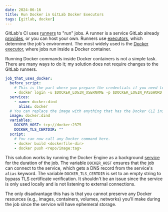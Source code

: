 ```yaml
---
date: 2024-06-16
title: Run Docker in GitLab Docker Executors
tags: [gitlab, docker]
---
```


GitLab's CI uses [runners](https://docs.gitlab.com/runner/) to "run" jobs.
A runner is a service GitLab already [provides](https://docs.gitlab.com/ee/ci/runners/index.html), or you can
host your own. Runners use [executors](https://docs.gitlab.com/runner/#executors), which determine the job's environment.
The most widely used is the [Docker executor](https://docs.gitlab.com/runner/executors/docker.html), where jobs run
inside a Docker container.

Running Docker commands inside Docker containers is not a simple task. There are many ways to do it; my solution
does not require changes to the GitLab runners.

```yaml
job_that_uses_docker:
  before_script:
    # This is the part where you prepare the credentials if you need to push or pull from a private image registry.
    - docker login -u $DOCKER_LOGIN_USERNAME -p $DOCKER_LOGIN_PASSWORD $DOCKER_REGISTRY
  services:
    - name: docker:dind
      alias: docker
  # You can replace the image with anything that has the Docker CLI installed.
  image: docker:dind
  variables:
    DOCKER_HOST: tcp://docker:2375
    DOCKER_TLS_CERTDIR: ""
  script:
    # You can now call any Docker command here.
    - docker build <dockerfile-dir>
    - docker push <repo/image:tag>
```

This solution works by running the Docker Engine as a background [service](https://docs.gitlab.com/ee/ci/yaml/#service)
for the duration of the job. The variable `DOCKER_HOST` ensures that the job can connect to the service, which gets a
DNS record from the service's `alias` keyword. The variable `DOCKER_TLS_CERTDIR` is set to an empty string to bypass
TLS certificate verification. It shouldn't be an issue since the service is only used locally and is not listening to
external connections.

The only disadvantage this has is that you cannot preserve any Docker resources
(e.g., images, containers, volumes, networks) you'll make during the job since the service will have ephemeral storage.
